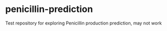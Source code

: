 # penicillin-prediction
Test repository for exploring Penicillin production prediction, may not work
